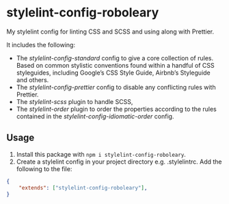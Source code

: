 # stylelint-config-roboleary

My stylelint config for linting CSS and SCSS and using along with Prettier.

It includes the following:
- The *stylelint-config-standard* config to give a core collection of rules. Based on common stylistic conventions found within a handful of CSS styleguides, including Google’s CSS Style Guide, Airbnb’s Styleguide and others.
- The *stylelint-config-prettier* config to disable any conflicting rules with Prettier.
- The *stylelint-scss* plugin to handle SCSS,
- The *stylelint-order* plugin to order the properties according to the rules contained in the *stylelint-config-idiomatic-order* config.

## Usage

1. Install this package with `npm i stylelint-config-roboleary`.
2. Create a stylelint config in your project directory e.g. .stylelintrc. Add the following to the file:

```json
{
    "extends": ["stylelint-config-roboleary"],
}
```
